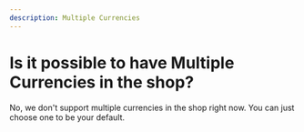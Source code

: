 ```yaml
---
description: Multiple Currencies
---
```


# Is it possible to have Multiple Currencies in the shop?

No, we don't support multiple currencies in the shop right now. You can just choose one to be your default.&#x20;
